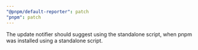 ```yaml
---
"@pnpm/default-reporter": patch
"pnpm": patch
---
```


The update notifier should suggest using the standalone script, when pnpm was installed using a standalone script.
